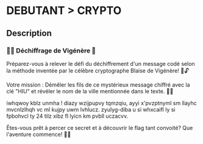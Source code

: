 # DEBUTANT > CRYPTO

## Description
### 🕵️‍♂️ Déchiffrage de Vigénère 🔑

Préparez-vous à relever le défi du déchiffrement d'un message codé selon la méthode inventée par le célèbre cryptographe Blaise de Vigénère! 💬🔓

Votre mission : Démêler les fils de ce mystérieux message chiffré avec la clé "HIU" et révéler le nom de la ville mentionnée dans le texte. 🌆🧩

iwhqwoy kblz unmha ! 
diazy wzijpupvy tqmzqiu, ayyi x'pvzptnyml sm llayhc mvcnlzlhqh vc ml kujpy uwm lvhlucz. 
zyulyg-diba u si whxcaifl ly si fpbohvcl ty 24 tilz xibz fl lyicn km pvbll uczacvv.

Êtes-vous prêt à percer ce secret et à découvrir le flag tant convoité? Que l'aventure commence! 🌟🚀

